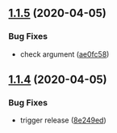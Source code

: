 ## [1.1.5](https://github.com/ShizukuIchi/id-generator/compare/v1.1.4...v1.1.5) (2020-04-05)


### Bug Fixes

* check argument ([ae0fc58](https://github.com/ShizukuIchi/id-generator/commit/ae0fc580959b7b0b56c9981d2070196a25767f18))

## [1.1.4](https://github.com/ShizukuIchi/id-generator/compare/v1.1.3...v1.1.4) (2020-04-05)


### Bug Fixes

* trigger release ([8e249ed](https://github.com/ShizukuIchi/id-generator/commit/8e249edf8d9432c92f430ed2b53c5a32b9fde820))
